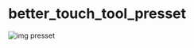# better_touch_tool_presset
![img presset](https://i.ibb.co/g9pmyVf/Touch-Bar-2020-10-12-14-42-39.png)
